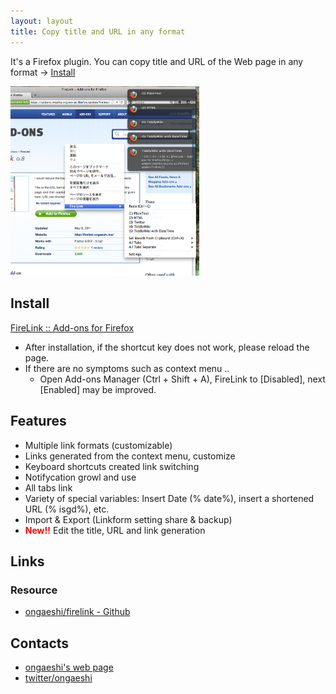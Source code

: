 ```yaml
---
layout: layout
title: Copy title and URL in any format
---
```

It's a Firefox plugin. You can copy title and URL of the Web page in any format -> [Install](https://addons.mozilla.org/en/firefox/addon/firelink/)

<img alt='firelink' src='/images/overview09.png' width='60%' />

## Install
[FireLink :: Add-ons for Firefox](https://addons.mozilla.org/en/firefox/addon/firelink/)

* After installation, if the shortcut key does not work, please reload the page.
* If there are no symptoms such as context menu ..
  * Open Add-ons Manager (Ctrl + Shift + A), FireLink to [Disabled], next [Enabled] may be improved.

## Features

* Multiple link formats (customizable)
* Links generated from the context menu, customize
* Keyboard shortcuts created link switching
* Notifycation growl and use
* All tabs link
* Variety of special variables: Insert Date (% date%), insert a shortened URL (% isgd%), etc.
* Import & Export (Linkform setting share & backup)
* <b><font color="red">New!!</font></b> Edit the title, URL and link generation

## Links

### Resource
* [ongaeshi/firelink - Github](https://github.com/ongaeshi/firelink)

## Contacts
* [ongaeshi's web page](http://ongaeshi.me/)
* [twitter/ongaeshi](https://twitter.com/ongaeshi)
